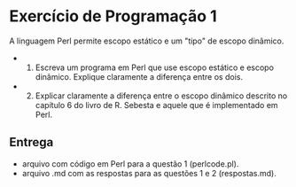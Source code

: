 # Exercício de Programação 1

A linguagem Perl permite escopo estático e um "tipo" de escopo dinâmico.

- 1. Escreva um programa em Perl que use escopo estático e escopo dinâmico.
Explique claramente a diferença entre os dois.

- 2. Explicar claramente a diferença entre o escopo dinâmico descrito no capítulo 6 
do livro de R. Sebesta e aquele que é implementado em Perl.

## Entrega

- arquivo com código em Perl para a questão 1 (perlcode.pl).
- arquivo .md com as respostas para as questões 1 e 2 (respostas.md).
